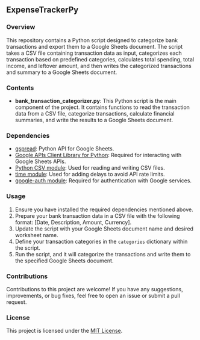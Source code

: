 ## ExpenseTrackerPy

### Overview

This repository contains a Python script designed to categorize bank transactions and export them to a Google Sheets document. The script takes a CSV file containing transaction data as input, categorizes each transaction based on predefined categories, calculates total spending, total income, and leftover amount, and then writes the categorized transactions and summary to a Google Sheets document.

### Contents

- **bank_transaction_categorizer.py**: This Python script is the main component of the project. It contains functions to read the transaction data from a CSV file, categorize transactions, calculate financial summaries, and write the results to a Google Sheets document.

### Dependencies

- [gspread](https://github.com/burnash/gspread): Python API for Google Sheets.
- [Google APIs Client Library for Python](https://github.com/googleapis/google-api-python-client): Required for interacting with Google Sheets APIs.
- [Python CSV module](https://docs.python.org/3/library/csv.html): Used for reading and writing CSV files.
- [time module](https://docs.python.org/3/library/time.html): Used for adding delays to avoid API rate limits.
- [google-auth module](https://github.com/googleapis/google-auth-library-python): Required for authentication with Google services.

### Usage

1. Ensure you have installed the required dependencies mentioned above.
2. Prepare your bank transaction data in a CSV file with the following format: [Date, Description, Amount, Currency].
3. Update the script with your Google Sheets document name and desired worksheet name.
4. Define your transaction categories in the `categories` dictionary within the script.
5. Run the script, and it will categorize the transactions and write them to the specified Google Sheets document.

### Contributions

Contributions to this project are welcome! If you have any suggestions, improvements, or bug fixes, feel free to open an issue or submit a pull request.

### License

This project is licensed under the [MIT License](LICENSE).
